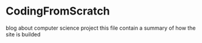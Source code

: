# CodingFromScratch
blog about computer science project
this file contain a summary of how the site is builded
